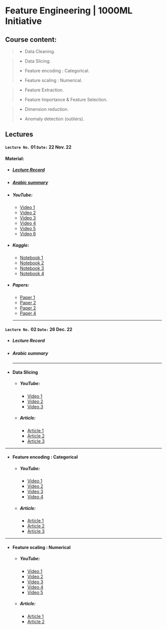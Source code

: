 # Feature Engineering | 1000ML Initiative

## Course content:
> - Data Cleaning.

>- Data Slicing.
>
>- Feature encoding : Categorical.
>
>- Feature scaling : Numerical.

>- Feature Extraction.
>
>- Feature Importance & Feature Selection.

>- Dimension reduction.
>
>- Anomaly detection (outliers).

## Lectures

####   `Lecture No.` 01  `Date:` 22 Nov. 22 

#### Material:
- ##### [Lecture Record](https://www.youtube.com/watch?v=IJuoeOj1HFg)

- ##### [Arabic summary](https://github.com/AhmedUZaki/Feature-Engineering-1000ML/blob/main/%D8%AA%D9%84%D8%AE%D9%8A%D8%B5%20%D8%B9%D8%B1%D8%A8%D9%8A%20%D9%84%D9%84%D9%85%D8%AD%D8%A7%D8%B6%D8%B1%D8%A7%D8%AA/%D9%85%D9%84%D8%AE%D8%B5%20%D9%85%D8%AD%D8%A7%D8%B6%D8%B1%D8%A7%D8%AA%20%D9%87%D9%86%D8%AF%D8%B3%D8%A9%20%D8%A7%D9%84%D8%B9%D9%86%D8%A7%D8%B5%D8%B1%20%D8%A7%D9%84%D8%AF%D9%81%D8%B9%D8%A9%20%D8%A7%D9%84%D8%AB%D8%A7%D9%86%D9%8A%D8%A9%20-%20%D9%85%D8%AD%D8%A7%D8%B6%D8%B1%D8%A9%20%D8%B1%D9%82%D9%85%20(1).pdf)

- ##### YouTube:
  
  - [Video 1](https://www.youtube.com/watch?v=awTU_lDQDYw)
  - [Video 2](https://www.youtube.com/watch?v=S2Fqk1icPFs)
  - [Video 3](https://www.youtube.com/watch?v=IxxGqoOksJ4)
  - [Video 4](https://www.youtube.com/watch?v=vPaXbA_xQFQ)
  - [Video 5](https://www.youtube.com/watch?v=_6a1AZ8R7cI)
  - [Video 6](https://www.youtube.com/watch?v=T18rp49owgM)
  
- ##### Kaggle:
  
  - [Notebook 1](https://www.kaggle.com/code/rtatman/data-cleaning-challenge-handling-missing-values)
  - [Notebook 2](https://www.kaggle.com/code/rtatman/data-cleaning-challenge-scale-and-normalize-data)
  - [Notebook 3](https://www.kaggle.com/code/chadalee/olympics-data-cleaning-exploration-prediction)
  - [Notebook 4](https://www.kaggle.com/code/milankalkenings/comprehensive-tutorial-data-cleaning)

- ##### Papers:		
  - [Paper 1](https://github.com/AhmedUZaki/Feature-Engineering-1000ML/blob/main/Papers/Lecture%2001/01%20data-cleaning-IEEE.pdf)
  - [Paper 2](https://github.com/AhmedUZaki/Feature-Engineering-1000ML/blob/main/Papers/Lecture%2001/02%20Hellerstein_2008.pdf)
  - [Paper 2](https://github.com/AhmedUZaki/Feature-Engineering-1000ML/blob/main/Papers/Lecture%2001/03%20Ganti_Ch1.pdf)
  - [Paper 4](https://github.com/AhmedUZaki/Feature-Engineering-1000ML/blob/main/Papers/Lecture%2001/04%20data_cleaning_2010.pdf)
  
  ---

####   `Lecture No.` 02  `Date:` 26 Dec. 22 

- ##### Lecture Record

- ##### Arabic summary

  ------
- #### Data Slicing

  - ##### YouTube:

    - [Video 1](https://www.youtube.com/watch?v=htyWDxKVttE)
    - [Video 2](https://www.youtube.com/watch?v=ni9ng4Jy3Z8)
    - [Video 3](https://www.youtube.com/watch?v=Sz_iXvh25Ew)

  - ##### Article:

    - [Article 1](https://www.activestate.com/resources/quick-reads/how-to-slice-a-dataframe-in-pandas/)
    - [Article 2](https://datacarpentry.org/python-ecology-lesson/03-index-slice-subset/index.html)
    - [Article 3](https://www.journaldev.com/55406/data-filtering-in-python-pandas)
    
------
- #### Feature encoding : Categorical
  
  - ##### YouTube:
  
    - [Video 1](https://www.youtube.com/watch?v=irHhDMbw3xo)
    - [Video 2](https://www.youtube.com/watch?v=WXHLLO4FnZs)
    - [Video 3](https://www.youtube.com/watch?v=Guis2MvnJfU)
    - [Video 4](https://www.youtube.com/watch?v=u5R2G_fR6sc
      )
  
  - ##### Article:
  
    - [Article 1](https://analyticsindiamag.com/a-complete-guide-to-categorical-data-encoding)
    - [Article 2](https://www.analyticsvidhya.com/blog/2020/08/types-of-categorical-data-encoding/)
    - [Article 3](https://www.geeksforgeeks.org/feature-encoding-techniques-machine-learning/)
    
------

- #### Feature scaling : Numerical
  
  - ##### YouTube:
  
    - [Video 1](https://www.youtube.com/watch?v=31_JLKI8xPQ)
    - [Video 2](https://www.youtube.com/watch?v=Dch6J3HzIOw)
    - [Video 3](https://www.youtube.com/watch?v=4RmXXNxAves)
    - [Video 4](https://www.youtube.com/watch?v=wFuBUbfixzU)
    - [Video 5](https://www.youtube.com/watch?v=ZddUwo4R5ug)
  
  - ##### Article:
  
    - [Article 1](https://www.analyticsvidhya.com/blog/2020/04/feature-scaling-machine-learning-normalization-standardization/)
    - [Article 2](https://www.geeksforgeeks.org/ml-feature-scaling-part-2/)
